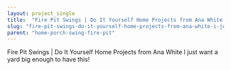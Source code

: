 ```yaml
---
layout: project_single
title:  "Fire Pit Swings | Do It Yourself Home Projects from Ana White   I just want a yard big enough to have this!"
slug: "fire-pit-swings-do-it-yourself-home-projects-from-ana-white-i-just-want-a"
parent: "home-porch-swing-fire-pit"
---
```

Fire Pit Swings | Do It Yourself Home Projects from Ana White   I just want a yard big enough to have this!